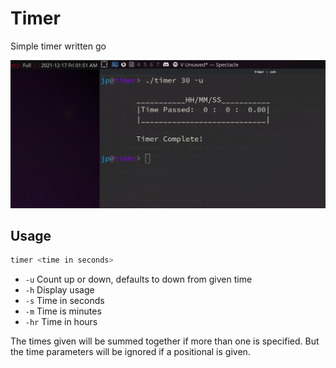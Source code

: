 # Timer
Simple timer written go

![pic](timer.png)

## Usage
```bash
timer <time in seconds>
```
- `-u` Count up or down, defaults to down from given time
- `-h` Display usage
- `-s` Time in seconds
- `-m` Time is minutes
- `-hr` Time in hours

The times given will be summed together if more than one is specified.
But the time parameters will be ignored if a positional is given.

